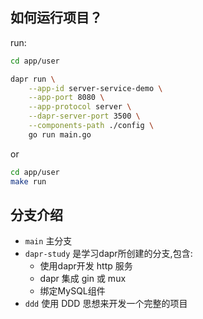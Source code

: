## 如何运行项目？
run:
```bash
cd app/user

dapr run \
    --app-id server-service-demo \
    --app-port 8080 \
    --app-protocol server \
    --dapr-server-port 3500 \
    --components-path ./config \
    go run main.go
```

or 
```bash
cd app/user
make run
```

## 分支介绍
- `main` 主分支
- `dapr-study`  是学习dapr所创建的分支,包含:
    - 使用dapr开发 http 服务
    - dapr 集成 gin 或 mux
    - 绑定MySQL组件
- `ddd` 使用 DDD 思想来开发一个完整的项目 
    

